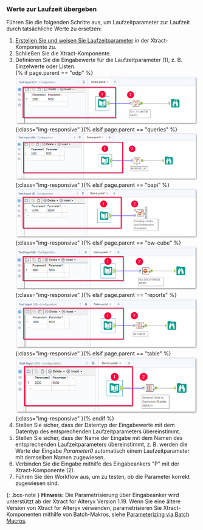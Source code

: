 
### Werte zur Laufzeit übergeben

Führen Sie die folgenden Schritte aus, um Laufzeitparameter zur Laufzeit durch tatsächliche Werte zu ersetzen:

1. [Erstellen Sie und weisen Sie Laufzeitparameter](#laufzeitparameter-zuweisen) in der Xtract-Komponente zu.
2. Schließen Sie die Xtract-Komponente.
3. Definieren Sie die Eingabewerte für die Laufzeitparameter (1), z. B. Einzelwerte oder Listen.<br>
{% if page.parent == "odp" %}![odp-input](/img/content/odp/odp-input.png){:class="img-responsive" }{% elsif page.parent == "queries" %}![queries-input](/img/content/xfa/query-input.png){:class="img-responsive" }{% elsif page.parent == "bapi" %}![bapi-input](/img/content/xfa/bapi-input-single.png){:class="img-responsive" }{% elsif page.parent == "bw-cube" %}![bw-cube-input](/img/content/xfa/cube-input.png){:class="img-responsive" }{% elsif page.parent == "reports" %}![report-input](/img/content/xfa/report-input.png){:class="img-responsive" }{% elsif page.parent == "table" %}![table-input](/img/content/xfa/table-input.png){:class="img-responsive" }{% endif %}
4. Stellen Sie sicher, dass der Datentyp der Eingabewerte mit dem Datentyp des entsprechenden Laufzeitparameters übereinstimmt.
5. Stellen Sie sicher, dass der Name der Eingabe mit dem Namen des entsprechenden Laufzeitparameters übereinstimmt, z. B. werden die Werte der Eingabe *Parameter0* automatisch einem Laufzeitparameter mit demselben Namen zugewiesen.
6. Verbinden Sie die Eingabe mithilfe des Eingabeankers "P" mit der Xtract-Komponente (2).<br>
7. Führen Sie den Workflow aus, um zu testen, ob die Parameter korrekt zugewiesen sind.

{: .box-note }
**Hinweis:** Die Parametrisierung über Eingabeanker wird unterstützt ab der Xtract for Alteryx Version 1.19. 
Wenn Sie eine ältere Version von Xtract for Alteryx verwenden, parametrisieren Sie Xtract-Komponenten mithilfe von Batch-Makros, siehe [Parameterizing via Batch Macros](https://kb.theobald-software.com/xtract-for-alteryxparameterizing).

